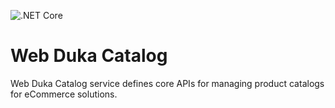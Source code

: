 ![.NET Core](https://github.com/Web-Duka-ECommerce/Catalog/workflows/.NET%20Core/badge.svg)

# Web Duka Catalog
 Web Duka Catalog service defines core APIs for managing product catalogs for eCommerce solutions.

